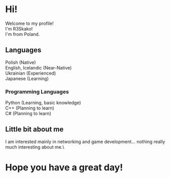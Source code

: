 # Hi!
Welcome to my profile!\
I'm R3Skako!\
I'm from Poland.
## Languages
Polish (Native)\
English, Icelandic (Near-Native)\
Ukrainian (Experienced)\
Japanese (Learning)
### Programming Languages
Python (Learning, basic knowledge)\
C++ (Planning to learn)\
C# (Planning to learn)
## Little bit about me
I am interested mainly in networking and game development... nothing really much interesting about me.\
# Hope you have a great day!
